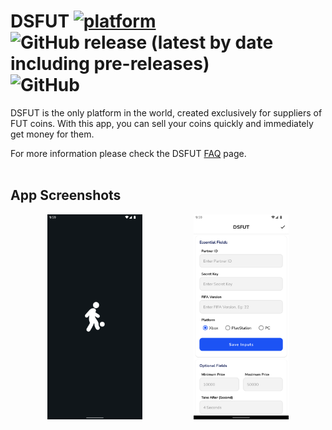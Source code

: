 # DSFUT [![platform](https://img.shields.io/badge/platform-Android-success.svg)](https://www.android.com) ![GitHub release (latest by date including pre-releases)](https://img.shields.io/github/v/release/WilliamGates99/DSFUT?include_prereleases) ![GitHub](https://img.shields.io/github/license/WilliamGates99/DSFUT)

DSFUT is the only platform in the world, created exclusively for suppliers of FUT coins. With this app, you can sell your coins quickly and immediately get money for them.

For more information please check the DSFUT [FAQ](https://dsfut.net/faq) page.
<br/><br/>
## App Screenshots
<p align="middle">
  <img src="/screenshots/ss_splash.png" width="30%"/>
  &nbsp;
	&nbsp;
	&nbsp;
	&nbsp;
	&nbsp;
	&nbsp;
	&nbsp;
	&nbsp;
	&nbsp;
	&nbsp;
  <img src="/screenshots/ss_pick_up.png" width="30%"/>
</p>
